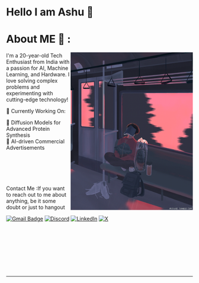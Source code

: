 <h1 align="left">
Hello I am Ashu 👋


# About ME 💬 :
<img hight="400" width="330" alt="GIF" align="right" src="https://github.com/ashuna-dev/ashuna-dev/blob/main/github-readme-gif.gif">


I'm a 20-year-old Tech Enthusiast from India with a passion for AI, Machine Learning, and Hardware. I love solving complex problems and experimenting with cutting-edge technology!

🚀 Currently Working On:  

🧬 Diffusion Models for Advanced Protein Synthesis  
🤖 AI-driven Commercial Advertisements    

</h>  
</br>
</br>


</p>
</br>

 Contact Me :If you want to reach out to me about anything, be it some doubt or just to hangout 

[![Gmail Badge](https://img.shields.io/badge/-Gmail-c14438?style=flat-square&logo=Gmail&logoColor=white&link=mailto:ashujha4444@gmail.com)](mailto:ashujha4444@gmail.com)
[![Discord](https://img.shields.io/badge/Discord-%237289DA.svg?logo=discord&logoColor=white)](discordapp.com/users/767296632131026947) 
[![LinkedIn](https://img.shields.io/badge/LinkedIn-%230077B5.svg?logo=linkedin&logoColor=white)](https://www.linkedin.com/in/ashujha83/) 
[![X](https://img.shields.io/badge/X-black.svg?logo=X&logoColor=white)](https://twitter.com/bitbyte24) 

</br>
</br>
</br>


</br>
</br>
</br>
</br>

  </a>
  </p>

*************

